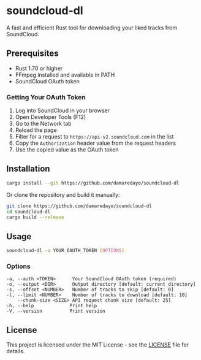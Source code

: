 # soundcloud-dl

A fast and efficient Rust tool for downloading your liked tracks from SoundCloud.

## Prerequisites

- Rust 1.70 or higher
- FFmpeg installed and available in PATH
- SoundCloud OAuth token

### Getting Your OAuth Token

1. Log into SoundCloud in your browser
2. Open Developer Tools (F12)
3. Go to the Network tab
4. Reload the page
5. Filter for a request to `https://api-v2.soundcloud.com` in the list
6. Copy the `Authorization` header value from the request headers
7. Use the copied value as the OAuth token

## Installation

```bash
cargo install --git https://github.com/damaredayo/soundcloud-dl
```

Or clone the repository and build it manually:

```bash
git clone https://github.com/damaredayo/soundcloud-dl
cd soundcloud-dl
cargo build --release
```

## Usage

```bash
soundcloud-dl -a YOUR_OAUTH_TOKEN [OPTIONS]
```

### Options

```text
-a, --auth <TOKEN>      Your SoundCloud OAuth token (required)
-o, --output <DIR>      Output directory [default: current directory]
-s, --offset <NUMBER>   Number of tracks to skip [default: 0]
-l, --limit <NUMBER>    Number of tracks to download [default: 10]
    --chunk-size <SIZE> API request chunk size [default: 25]
-h, --help             Print help
-V, --version          Print version
```

## License

This project is licensed under the MIT License - see the [LICENSE](LICENSE) file for details.

